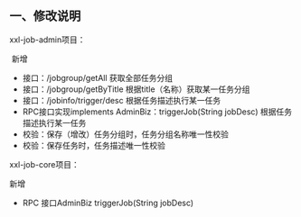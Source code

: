 ## 一、修改说明

xxl-job-admin项目：

​	新增

- 接口：/jobgroup/getAll 获取全部任务分组
- 接口：/jobgroup/getByTitle 根据title（名称）获取某一任务分组
- 接口：/jobinfo/trigger/desc 根据任务描述执行某一任务
- RPC接口实现implements AdminBiz：triggerJob(String jobDesc) 根据任务描述执行某一任务
- 校验：保存（增改）任务分组时，任务分组名称唯一性校验
- 校验：保存任务时，任务描述唯一性校验

xxl-job-core项目：

新增

- RPC	接口AdminBiz triggerJob(String jobDesc) 